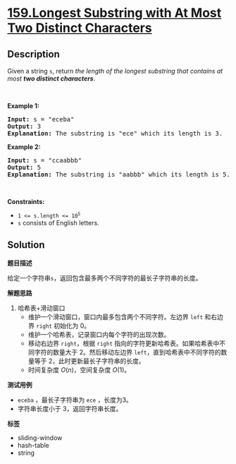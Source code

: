# [159.Longest Substring with At Most Two Distinct Characters](https://leetcode.com/problems/longest-substring-with-at-most-two-distinct-characters/description/)

## Description

<p>Given a string <code>s</code>, return <em>the length of the longest </em><span data-keyword="substring-nonempty"><em>substring</em></span><em> that contains at most <strong>two distinct characters</strong></em>.</p>

<p>&nbsp;</p>
<p><strong class="example">Example 1:</strong></p>

<pre>
<strong>Input:</strong> s = &quot;eceba&quot;
<strong>Output:</strong> 3
<strong>Explanation:</strong> The substring is &quot;ece&quot; which its length is 3.
</pre>

<p><strong class="example">Example 2:</strong></p>

<pre>
<strong>Input:</strong> s = &quot;ccaabbb&quot;
<strong>Output:</strong> 5
<strong>Explanation:</strong> The substring is &quot;aabbb&quot; which its length is 5.
</pre>

<p>&nbsp;</p>
<p><strong>Constraints:</strong></p>

<ul>
  <li><code>1 &lt;= s.length &lt;= 10<sup>5</sup></code></li>
  <li><code>s</code> consists of English letters.</li>
</ul>

## Solution

**题目描述**

给定一个字符串`s`，返回包含最多两个不同字符的最长子字符串的长度。

**解题思路**

1. 哈希表+滑动窗口
   - 维护一个滑动窗口，窗口内最多包含两个不同字符。左边界 `left` 和右边界 `right` 初始化为 0。
   - 维护一个哈希表，记录窗口内每个字符的出现次数。
   - 移动右边界 `right`，根据 `right` 指向的字符更新哈希表。如果哈希表中不同字符的数量大于 2。然后移动左边界 `left`，直到哈希表中不同字符的数量等于 2，此时更新最长子字符串的长度。
   - 时间复杂度 $O(n)$，空间复杂度 $O(1)$。

**测试用例**

- `eceba` ，最长子字符串为 `ece` ，长度为3。
- 字符串长度小于 3，返回字符串长度。

**标签**

- sliding-window
- hash-table
- string
